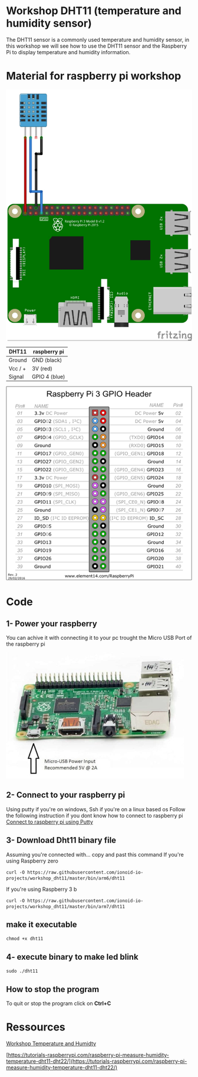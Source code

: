# Workshop DHT11 (temperature and humidity sensor)
The DHT11 sensor is a commonly used temperature and humidity sensor, in this workshop we will see how to use the DHT11 sensor and the Raspberry Pi to display temperature and humidity information.

# Material for raspberry pi workshop

![wiring](doc/img/dht112.jpg)

|DHT11             |  raspberry pi  |
|------------------|----------------|
| Ground 		   | GND    (black) |
| Vcc / + 		   | 3V     (red)   |
| Signal     	   | GPIO 4 (blue)  |

![wiring](doc/img/gpio.png)

# Code


## 1- Power your raspberry

You can achive it with connecting it to your pc trought the Micro USB Port of the raspberry pi

![power](doc/img/1-min.jpg)

## 2- Connect to your raspberry pi
Using putty if you're on windows, Ssh if you're on a linux based os
Follow the following instruction if you dont know how to connect to raspberry pi
[Connect to raspberry pi using Putty](https://github.com/ionoid-io-projects/workshop/blob/master/doc/od-iot-raspbian-rpi-zero-windows.md#5-first-boot)

## 3- Download Dht11 binary file

Assuming you're connected with... copy and past this command
If you're using Raspberry zero
```
curl -O https://raw.githubusercontent.com/ionoid-io-projects/workshop_dht11/master/bin/arm6/dht11
```

If you're using Raspberry 3 b
```
curl -O https://raw.githubusercontent.com/ionoid-io-projects/workshop_dht11/master/bin/arm7/dht11
```
## make it executable
```
chmod +x dht11
```

## 4- execute binary to make led blink
```
sudo ./dht11
```

## How to stop the program
To quit or stop the program click on **Ctrl+C**

# Ressources
[Workshop Temperature and Humidty](https://github.com/opendevices/iot.apps/tree/master/workshop-temperature-humidty-dht11-dht22)

[https://tutorials-raspberrypi.com/raspberry-pi-measure-humidity-temperature-dht11-dht22/](https://tutorials-raspberrypi.com/raspberry-pi-measure-humidity-temperature-dht11-dht22/)

